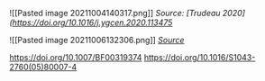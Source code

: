 ![[Pasted image 20211004140317.png]]
*Source: [Trudeau 2020](https://doi.org/10.1016/j.ygcen.2020.113475*

![[Pasted image 20211006132306.png]]
*[Source](https://onlinelibrary.wiley.com/doi/abs/10.1002/aja.1001460305)*

https://doi.org/10.1007/BF00319374
https://doi.org/10.1016/S1043-2760(05)80007-4